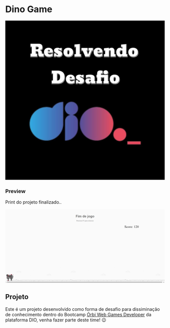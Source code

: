 # Dino Game

![plot](https://raw.githubusercontent.com/valdir-alves3000/dio-shopping/main/public/images/desafio-dio.png)

### Preview

Print do projeto finalizado..

![plot](./assets/snapshot.png)

## Projeto

Este é um projeto desenvolvido como forma de desafio para dissiminação de conhecimento dentro do Bootcamp [Órbi Web Games Developer](https://dio.me/bootcamp/orbi-web-game-developer?ref=WXSFIF1TPZ) da plataforma DIO, venha fazer parte deste time! :wink:
